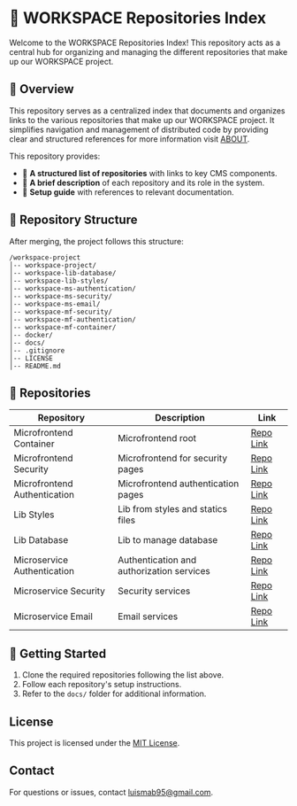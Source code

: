 # 📌 WORKSPACE Repositories Index

Welcome to the WORKSPACE Repositories Index! This repository acts as a central hub for organizing and managing the different repositories that make up our WORKSPACE project.

## 🚀 Overview

This repository serves as a centralized index that documents and organizes links to the various repositories that make up our WORKSPACE project. It simplifies navigation and management of distributed code by providing clear and structured references for more information visit [ABOUT](ABOUT.md).

This repository provides:
- 📂 **A structured list of repositories** with links to key CMS components.
- 📝 **A brief description** of each repository and its role in the system.
- 📑 **Setup guide** with references to relevant documentation.


## 📌 Repository Structure

After merging, the project follows this structure:

```plaintext
/workspace-project
│-- workspace-project/
│-- workspace-lib-database/
│-- workspace-lib-styles/
│-- workspace-ms-authentication/
│-- workspace-ms-security/
│-- workspace-ms-email/
│-- workspace-mf-security/
│-- workspace-mf-authentication/
│-- workspace-mf-container/
│-- docker/
│-- docs/
│-- .gitignore
│-- LICENSE
│-- README.md
```

## 🔗 Repositories

| Repository | Description | Link |
|------------|-------------|------|
| Microfrontend Container | Microfrontend root | [Repo Link](https://github.com/luismab95/workspace-mf-container.git) |
| Microfrontend Security | Microfrontend for security pages | [Repo Link](https://github.com/luismab95/workspace-mf-security.git) |
| Microfrontend Authentication | Microfrontend authentication pages | [Repo Link](https://github.com/luismab95/workspace-mf-authentication.git) |
| Lib Styles | Lib from styles and statics files | [Repo Link](https://github.com/luismab95/workspace-lib-styles.git) |
| Lib Database | Lib to manage database | [Repo Link](https://github.com/luismab95/workspace-lib-database.git) |
| Microservice Authentication | Authentication and authorization services | [Repo Link](https://github.com/luismab95/workspace-ms-authentication.git) |
| Microservice Security | Security services | [Repo Link](https://github.com/luismab95/workspace-ms-security.git) |
| Microservice Email | Email services | [Repo Link](https://github.com/luismab95/workspace-ms-email.git) |

## 📖 Getting Started

1. Clone the required repositories following the list above.
2. Follow each repository's setup instructions.
3. Refer to the `docs/` folder for additional information.


## License
This project is licensed under the [MIT License](LICENSE).

## Contact
For questions or issues, contact [luismab95@gmail.com](mailto:luismab95@gmail.com).

